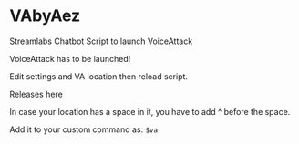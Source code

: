 # VAbyAez
 Streamlabs Chatbot Script to launch VoiceAttack

 VoiceAttack has to be launched!

 Edit settings and VA location then reload script.

 Releases
 [here](https://github.com/aezrath96/VAbyAez/releases)

In case your location has a space in it, you have to add ^ before the space.

Add it to your custom command as:
``$va``
